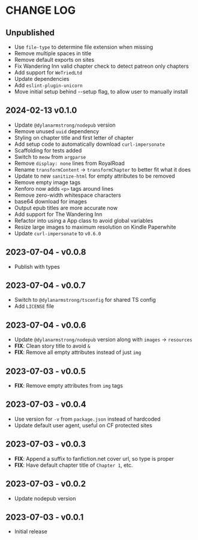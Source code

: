 # CHANGE LOG

## Unpublished

- Use `file-type` to determine file extension when missing
- Remove multiple spaces in title
- Remove default exports on sites
- Fix Wandering Inn valid chapter check to detect patreon only chapters
- Add support for `WeTriedLtd`
- Update dependencies
- Add `eslint-plugin-unicorn`
- Move initial setup behind --setup flag, to allow user to manually install

## 2024-02-13 v0.1.0

- Update `@dylanarmstrong/nodepub` version
- Remove unused `uuid` dependency
- Styling on chapter title and first letter of chapter
- Add setup code to automatically download `curl-impersonate`
- Scaffolding for tests added
- Switch to `meow` from `argparse`
- Remove `display: none` lines from RoyalRoad
- Rename `transformContent` -> `transformChapter` to better fit what it does
- Update to new `sanitize-html` for empty attributes to be removed
- Remove empty image tags
- Xenforo now adds `<p>` tags around lines
- Remove zero-width whitespace characters
- base64 download for images
- Output epub titles are more accurate now
- Add support for The Wandering Inn
- Refactor into using a App class to avoid global variables
- Resize large images to maximum resolution on Kindle Paperwhite
- Update `curl-impersonate` to `v0.6.0`

## 2023-07-04 - v0.0.8

- Publish with types

## 2023-07-04 - v0.0.7

- Switch to `@dylanarmstrong/tsconfig` for shared TS config
- Add `LICENSE` file

## 2023-07-04 - v0.0.6

- Update `@dylanarmstrong/nodepub` version along with `images` -> `resources`
- **FIX**: Clean story title to avoid `&`
- **FIX**: Remove all empty attributes instead of just `img`

## 2023-07-03 - v0.0.5

- **FIX**: Remove empty attributes from `img` tags

## 2023-07-03 - v0.0.4

- Use version for `-v` from `package.json` instead of hardcoded
- Update default user agent, useful on CF protected sites

## 2023-07-03 - v0.0.3

- **FIX**: Append a suffix to fanfiction.net cover url, so type is proper
- **FIX**: Have default chapter title of `Chapter 1`, etc.

## 2023-07-03 - v0.0.2

- Update nodepub version

## 2023-07-03 - v0.0.1

- Initial release
